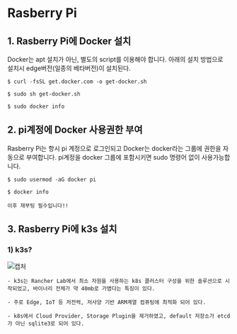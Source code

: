 # Rasberry Pi

## 1. Rasberry Pi에 Docker 설치
Docker는 apt 설치가 아닌, 별도의 script를 이용해야 합니다.
아래의 설치 방법으로 설치시 edge버전(일종의 베타버전)이 설치된다.

```
$ curl -fsSL get.docker.com -o get-docker.sh

$ sudo sh get-docker.sh

$ sudo docker info
```

## 2. pi계정에 Docker 사용권한 부여
Rasberry Pi는 항시 pi 계정으로 로그인되고 Docker는 docker라는 그룹에 권한을 자동으로 부여합니다. pi계정을 docker 그룹에 포함시키면 sudo 명령어 없이 사용가능합니다.

```
$ sudo usermod -aG docker pi

$ docker info

이후 재부팅 필수입니다!!
```

## 3. Rasberry Pi에 k3s 설치

### 1) k3s?

![캡처](https://user-images.githubusercontent.com/37721713/69027486-76615200-0a12-11ea-8b0f-eeeb0b95f83d.PNG)

    - k3s는 Rancher Lab에서 최소 자원을 사용하는 k8s 클러스터 구성을 위한 솔루션으로 시작되었고, 바이너리 전체가 약 40mb로 가볍다는 특징이 있다.

    - 주로 Edge, IoT 등 저전력, 저사양 기반 ARM계열 컴퓨팅에 최적화 되어 있다.

    - k8s에서 Cloud Provider, Storage Plugin을 제거하였고, default 저장소가 etcd가 아닌 sqlite3로 되어 있다. 